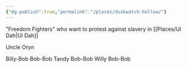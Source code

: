 ```yaml
---
{"dg-publish":true,"permalink":"/places/duskwatch-hollow/"}
---
```


"Freedom Fighters" who want to protest against slavery in [[Places/Ul Dah\|Ul Dah]]

Uncle Oryn



Billy-Bob Bob-Bob
Tandy Bob-Bob
Willy Bob-Bob
